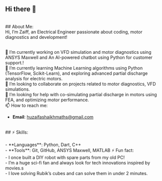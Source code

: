 ## Hi there 👋
<br>
## About Me:
<br>
Hi, I’m Zaiff, an Electrical Engineer passionate about coding, motor diagnostics and development!
<br>
<br>

🔭 I’m currently working on VFD simulation and motor diagnostics using ANSYS Maxwell and An AI-powered chatbot using Python for customer support.!
<br>
🌱 I’m currently learning Machine Learning algorithms using Python (TensorFlow, Scikit-Learn), and exploring advanced partial discharge analysis for electric motors.
<br>
👯 I’m looking to collaborate on projects related to motor diagnostics, VFD simulations. 
<br>
🤔 I’m looking for help with co-simulating partial discharge in motors using FEA, and optimizing motor performance.
<br>
📫 How to reach me: 
- **Email**: huzaifashaikhmaths@gmail.com
<br>
## ⚡ Skills:
<br>
<br>
- **Languages**: Python, Dart, C++
<br>
- **Tools**: Git, GitHub, ANSYS Maxwell, MATLAB
⚡ Fun fact: 
<br>
- I once built a DIY robot with spare parts from my old PC!
<br>
- I’m a huge sci-fi fan and always look for tech innovations inspired by movies.s
<br>
- I love solving Rubik’s cubes and can solve them in under 2 minutes.

